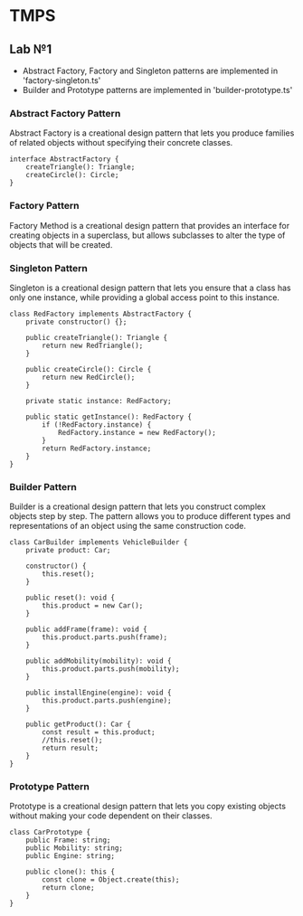 # TMPS

## Lab №1
 - Abstract Factory, Factory and Singleton patterns are implemented in 'factory-singleton.ts'
 - Builder and Prototype patterns are implemented in 'builder-prototype.ts'

### **Abstract Factory Pattern**
Abstract Factory is a creational design pattern that lets you produce families of related objects without specifying their concrete classes.
        
```
interface AbstractFactory {
    createTriangle(): Triangle;
    createCircle(): Circle;
}
```

### Factory Pattern
Factory Method is a creational design pattern that provides an interface for creating objects in a superclass, but allows subclasses to alter the type of objects that will be created.

### Singleton Pattern
Singleton is a creational design pattern that lets you ensure that a class has only one instance, while providing a global access point to this instance.

```
class RedFactory implements AbstractFactory {
    private constructor() {};

    public createTriangle(): Triangle {
        return new RedTriangle();
    }

    public createCircle(): Circle {
        return new RedCircle();
    }

    private static instance: RedFactory;

    public static getInstance(): RedFactory {
        if (!RedFactory.instance) {
            RedFactory.instance = new RedFactory();
        }
        return RedFactory.instance;
    }
}
```

### Builder Pattern
Builder is a creational design pattern that lets you construct complex objects step by step. The pattern allows you to produce different types and representations of an object using the same construction code.

```
class CarBuilder implements VehicleBuilder {
    private product: Car;

    constructor() {
        this.reset();
    }

    public reset(): void {
        this.product = new Car();
    }

    public addFrame(frame): void {
        this.product.parts.push(frame);
    }

    public addMobility(mobility): void {
        this.product.parts.push(mobility);
    }

    public installEngine(engine): void {
        this.product.parts.push(engine);
    }

    public getProduct(): Car {
        const result = this.product;
        //this.reset();
        return result;
    }
}
```

### Prototype Pattern
Prototype is a creational design pattern that lets you copy existing objects without making your code dependent on their classes.

```
class CarPrototype {
    public Frame: string;
    public Mobility: string;
    public Engine: string;

    public clone(): this {
        const clone = Object.create(this);
        return clone;
    }
}
```

